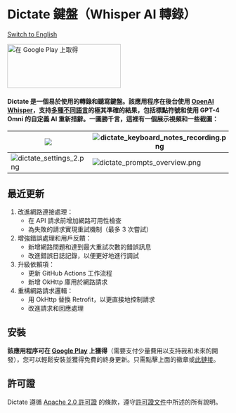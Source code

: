 # Dictate 鍵盤（Whisper AI 轉錄）

[Switch to English](./README.md)

<a href='https://play.google.com/store/apps/details?id=net.devemperor.dictate'><img alt='在 Google Play 上取得' width="258px" height="100px" src='https://github.com/DevEmperor/Dictate/blob/d99981575350cfde1fa91d4c449d97483eda14d0/img/google-play-badge.png?raw=true'/></a>

#### Dictate 是一個易於使用的轉錄和聽寫鍵盤。該應用程序在後台使用 [OpenAI Whisper](https://openai.com/index/whisper/)，支持[多種不同語言](https://platform.openai.com/docs/guides/speech-to-text/supported-languages)的極其準確的結果，包括標點符號和使用 GPT-4 Omni 的自定義 AI 重新措辭。一圖勝千言，這裡有一個展示視頻和一些截圖：

| <a href='https://youtube.com/watch?v=F6C1hRi1PSI'><img src='https://github.com/DevEmperor/Dictate/blob/624fde1cbc8e29fdb77f334f3edfa6231d27df82/img/dictate_player.png?raw=true'/></a> | ![dictate_keyboard_notes_recording.png](https://github.com/DevEmperor/Dictate/blob/624fde1cbc8e29fdb77f334f3edfa6231d27df82/img/dictate_keyboard_notes_recording.png?raw=true) | ![dictate_settings.png](https://github.com/DevEmperor/Dictate/blob/624fde1cbc8e29fdb77f334f3edfa6231d27df82/img/dictate_settings.png?raw=true) |
| ------------------------------------------------------------ | ------------------------------------------------------------ | ------------------------------------------------------------ |
| ![dictate_settings_2.png](https://github.com/DevEmperor/Dictate/blob/58fd05bad9b33a91efb51a9506f6d9bf6310ad5b/img/dictate_settings_2.png?raw=true) | ![dictate_prompts_overview.png](https://github.com/DevEmperor/Dictate/blob/624fde1cbc8e29fdb77f334f3edfa6231d27df82/img/dictate_prompts_overview.png?raw=true) | ![dictate_prompts_edit.png](https://github.com/DevEmperor/Dictate/blob/624fde1cbc8e29fdb77f334f3edfa6231d27df82/img/dictate_prompts_edit.png?raw=true) |

## 最近更新

1. 改進網路連接處理：
   - 在 API 請求前增加網路可用性檢查
   - 為失敗的請求實現重試機制（最多 3 次嘗試）
2. 增強錯誤處理和用戶反饋：
   - 新增網路問題和達到最大重試次數的錯誤訊息
   - 改進錯誤日誌記錄，以便更好地進行調試
3. 升級依賴項：
   - 更新 GitHub Actions 工作流程
   - 新增 OkHttp 庫用於網路請求
4. 重構網路請求邏輯：
   - 用 OkHttp 替換 Retrofit，以更直接地控制請求
   - 改進請求和回應處理

## 安裝

**該應用程序可在 [Google Play](https://play.google.com/store/apps/details?id=net.devemperor.dictate) 上獲得**（需要支付少量費用以支持我和未來的開發），您可以輕鬆安裝並獲得免費的終身更新。只需點擊上面的徽章或[此鏈接](https://play.google.com/store/apps/details?id=net.devemperor.dictate)。

## 許可證

Dictate 遵循 [Apache 2.0 許可證](https://www.apache.org/licenses/LICENSE-2.0) 的條款，遵守[許可證文件](https://raw.githubusercontent.com/DevEmperor/Dictate/master/LICENSE)中所述的所有說明。

